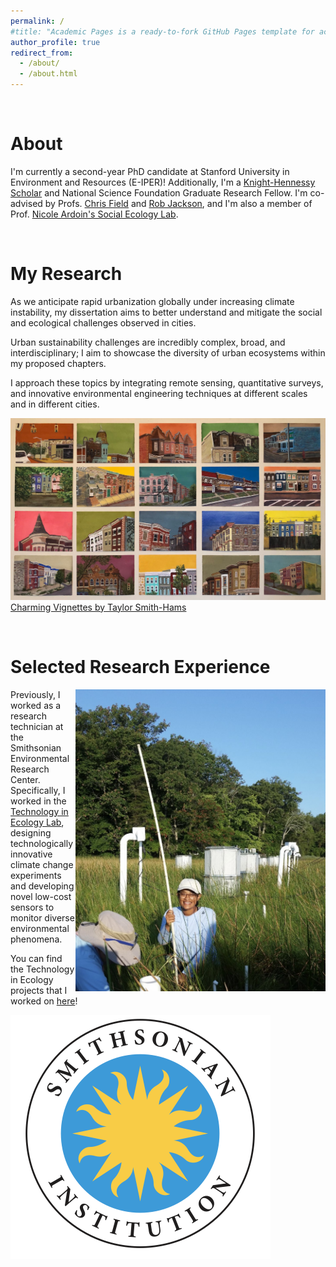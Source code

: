 ```yaml
---
permalink: /
#title: "Academic Pages is a ready-to-fork GitHub Pages template for academic personal websites"
author_profile: true
redirect_from: 
  - /about/
  - /about.html
---
```

<br>


About
======
I'm currently a second-year PhD candidate at Stanford University in Environment and Resources (E-IPER)! Additionally, I'm a [Knight-Hennessy Scholar](https://knight-hennessy.stanford.edu/people/leona-neftaliem) and National Science Foundation Graduate Research Fellow. I'm co-advised by Profs. [Chris Field](https://fieldlab.stanford.edu/) and [Rob Jackson](https://jacksonlab.stanford.edu/), and I'm also a member of Prof. [Nicole Ardoin's Social Ecology Lab](https://socialecology.stanford.edu/).

<br>

My Research
======
As we anticipate rapid urbanization globally under increasing climate instability, my dissertation aims to better understand and mitigate the social and ecological challenges
observed in cities. 


Urban sustainability challenges are incredibly complex, broad, and interdisciplinary; I aim to showcase the diversity of urban ecosystems within my proposed
chapters. 

I approach these topics by integrating remote sensing, quantitative surveys, and innovative environmental engineering techniques at different scales and in different cities.

![Charming Vignettes by Taylor Smith-Hams](/images/charming_vignettes.jpeg)
[Charming Vignettes by Taylor Smith-Hams](http://www.taylorsmithhams.com/charming-vignettes.html)

<br>

Selected Research Experience
====== 
<img src="/images/serc_field.jpg" alt="Leona in the field!" style="float: right; width: 400px;">


Previously, I worked as a research technician at the Smithsonian Environmental Research Center. Specifically, I worked in the [Technology in Ecology Lab](https://serc.si.edu/labs/technology-in-ecology), designing technologically innovative climate change experiments and developing novel low-cost sensors to monitor diverse environmental phenomena. 

You can find the Technology in Ecology projects that I worked on [here](https://serc.si.edu/labs/technology-in-ecology/projects)!

<img src="/images/si_logo_1.png" alt="Smithsonian Environmental Research Center logo" sstyle="display: block; margin: 0 auto; width: 10px;">


